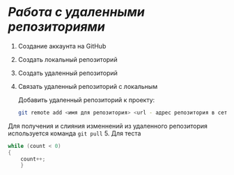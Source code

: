 # ***Работа с удаленными репозиториями***

1. Создание аккаунта на GitHub 
2. Создать локальный репозиторий
3. Создать удаленный репозиторий
4. Связать удаленный репозиторий с локальным

   Добавить удаленный репозиторий к проекту:
   ```Bash
   git remote add <имя для репозитория> <url - адрес репозитория в сети>
   ```
Для получения и слияния изменнений из удаленного репозитория используется команда `git pull`
5. Для теста
   
```C#
while (count < 0)
{
    count++;
    }
```
